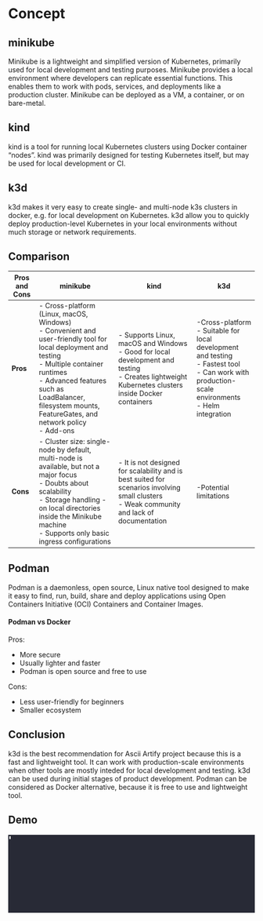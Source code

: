 # Concept

## minikube
Minikube is a lightweight and simplified version of Kubernetes, primarily used for local development and testing purposes. Minikube provides a local environment where developers can replicate essential functions. This enables them to work with pods, services, and deployments like a production cluster. Minikube can be deployed as a VM, a container, or on bare-metal.

## kind
kind is a tool for running local Kubernetes clusters using Docker container “nodes”. kind was primarily designed for testing Kubernetes itself, but may be used for local development or CI.

## k3d
k3d makes it very easy to create single- and multi-node k3s clusters in docker, e.g. for local development on Kubernetes. k3d allow you to quickly deploy production-level Kubernetes in your local environments without much storage or network requirements.


## Comparison

| **Pros and Cons**                               | **minikube**                                     | **kind**                                         | **k3d**                                          |
|--------------------------------------------------|--------------------------------------------------|--------------------------------------------------|--------------------------------------------------|
| **Pros**                                      | - Cross-platform (Linux, macOS, Windows)<br>- Convenient and user-friendly tool for local deployment and testing<br>- Multiple container runtimes<br>- Advanced features such as LoadBalancer, filesystem mounts, FeatureGates, and network policy<br>- Add-ons | - Supports Linux, macOS and Windows<br>- Good for local development and testing<br>- Creates lightweight Kubernetes clusters inside Docker containers | -Cross-platform <br>- Suitable for local development and testing<br>- Fastest tool<br>- Can work with production-scale environments<br>- Helm integration|
| **Cons**                                      | - Cluster size: single-node by default, multi-node is available, but not a major focus<br>- Doubts about scalability<br>- Storage handling - on local directories inside the Minikube machine<br>- Supports only basic ingress configurations | - It is not designed for scalability and is best suited for scenarios involving small clusters<br>- Weak community and lack of documentation | -Potential limitations |

## Podman
Podman is a daemonless, open source, Linux native tool designed to make it easy to find, run, build, share and deploy applications using Open Containers Initiative (OCI) Containers and Container Images.<br>
#### Podman vs Docker<br>
Pros:
- More secure
- Usually lighter and faster
- Podman is open source and free to use

Cons:
- Less user-friendly for beginners
- Smaller ecosystem

## Conclusion
k3d is the best recommendation for Ascii Artify project because this is a fast and lightweight tool. It can work with production-scale environments when other tools are mostly inteded for local development and testing. k3d can be used during initial stages of product development.
Podman can be considered as Docker alternative, because it is free to use and lightweight tool.

## Demo
![k3d demo](demos/demo.gif)